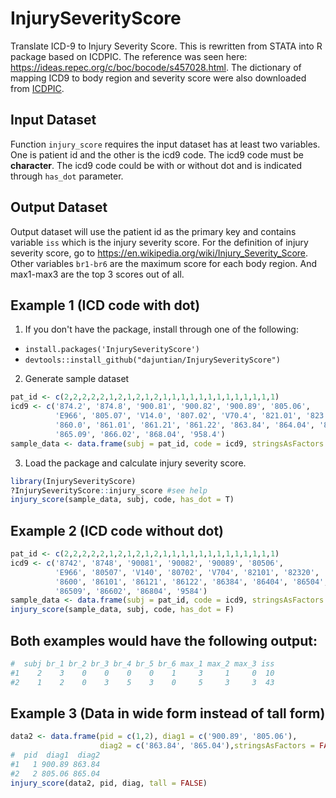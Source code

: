 # InjurySeverityScore
Translate ICD-9 to Injury Severity Score. This is rewritten from STATA into R package based on ICDPIC. The reference was seen here:
https://ideas.repec.org/c/boc/bocode/s457028.html. The dictionary of mapping ICD9 to body region and severity score were also downloaded from [ICDPIC](https://ideas.repec.org/c/boc/bocode/s457028.html).

## Input Dataset
Function `injury_score` requires the input dataset has at least two variables. One is patient id and the other is the icd9 code. The icd9 code must be **character**. The icd9 code could be with or without dot and is indicated through `has_dot` parameter.
## Output Dataset
Output dataset will use the patient id as the primary key and contains variable `iss` which is the injury severity score. For the definition of injury severity score, go to https://en.wikipedia.org/wiki/Injury_Severity_Score. Other variables `br1-br6` are the maximum score for each body region. And max1-max3 are the top 3 scores out of all.
## Example 1 (ICD code with dot) 
1. If you don't have the package, install through one of the following:
* `install.packages('InjurySeverityScore')`
* `devtools::install_github("dajuntian/InjurySeverityScore")`
2. Generate sample dataset  
``` R
pat_id <- c(2,2,2,2,2,1,2,1,2,1,2,1,1,1,1,1,1,1,1,1,1,1,1,1)
icd9 <- c('874.2', '874.8', '900.81', '900.82', '900.89', '805.06', 
          'E966', '805.07', 'V14.0', '807.02', 'V70.4', '821.01', '823.20', 
          '860.0', '861.01', '861.21', '861.22', '863.84', '864.04', '865.04', 
          '865.09', '866.02', '868.04', '958.4')
sample_data <- data.frame(subj = pat_id, code = icd9, stringsAsFactors = FALSE)
````
3. Load the package and calculate injury severity score.
```R
library(InjurySeverityScore)
?InjurySeverityScore::injury_score #see help
injury_score(sample_data, subj, code, has_dot = T)
```
## Example 2 (ICD code without dot)
```R
pat_id <- c(2,2,2,2,2,1,2,1,2,1,2,1,1,1,1,1,1,1,1,1,1,1,1,1)
icd9 <- c('8742', '8748', '90081', '90082', '90089', '80506', 
          'E966', '80507', 'V140', '80702', 'V704', '82101', '82320', 
          '8600', '86101', '86121', '86122', '86384', '86404', '86504', 
          '86509', '86602', '86804', '9584')
sample_data <- data.frame(subj = pat_id, code = icd9, stringsAsFactors = FALSE)
injury_score(sample_data, subj, code, has_dot = F)
```
## Both examples would have the following output:
```R
#  subj br_1 br_2 br_3 br_4 br_5 br_6 max_1 max_2 max_3 iss
#1    2    3    0    0    0    0    1     3     1     0  10
#2    1    2    0    3    5    3    0     5     3     3  43
```          
## Example 3 (Data in wide form instead of tall form)
```R
data2 <- data.frame(pid = c(1,2), diag1 = c('900.89', '805.06'),
                    diag2 = c('863.84', '865.04'),stringsAsFactors = FALSE)
#  pid  diag1  diag2
#1   1 900.89 863.84
#2   2 805.06 865.04                
injury_score(data2, pid, diag, tall = FALSE)
```
